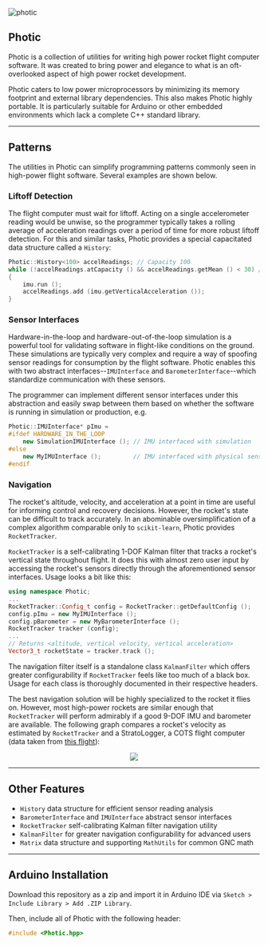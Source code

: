 ![photic](https://stefandebruyn.github.io/assets/images/photic-banner.png)

## Photic

Photic is a collection of utilities for writing high power rocket flight
computer software. It was created to bring power and elegance to what is an
oft-overlooked aspect of high power rocket development.

Photic caters to low power microprocessors by minimizing its memory footprint
and external library dependencies. This also makes Photic highly portable. It is
particularly suitable for Arduino or other embedded environments which lack a
complete C++ standard library.

---

## Patterns

The utilities in Photic can simplify programming patterns commonly seen in
high-power flight software. Several examples are shown below.

### Liftoff Detection

The flight computer must wait for liftoff. Acting on a single accelerometer
reading would be unwise, so the programmer typically takes a rolling average of
acceleration readings over a period of time for more robust liftoff detection.
For this and similar tasks, Photic provides a special capacitated data structure
called a `History`:

```c++
Photic::History<100> accelReadings; // Capacity 100
while (!accelReadings.atCapacity () && accelReadings.getMean () < 30) // ~3 Gs
{
    imu.run ();
    accelReadings.add (imu.getVerticalAcceleration ());
}
```

### Sensor Interfaces

Hardware-in-the-loop and hardware-out-of-the-loop simulation is a powerful tool
for validating software in flight-like conditions on the ground. These
simulations are typically very complex and require a way of spoofing sensor
readings for consumption by the flight software. Photic enables this with two
abstract interfaces--`IMUInterface` and `BarometerInterface`--which standardize
communication with these sensors.

The programmer can implement different sensor interfaces under this abstraction
and easily swap between them based on whether the software is running in
simulation or production, e.g.

```c++
Photic::IMUInterface* pImu =
#ifdef HARDWARE_IN_THE_LOOP
    new SimulationIMUInterface (); // IMU interfaced with simulation
#else
    new MyIMUInterface ();         // IMU interfaced with physical sensor
#endif
```

### Navigation

The rocket's altitude, velocity, and acceleration at a point in time are useful
for informing control and recovery decisions. However, the rocket's state can
be difficult to track accurately. In an abominable oversimplification of a
complex algorithm comparable only to `scikit-learn`, Photic provides
`RocketTracker`.

`RocketTracker` is a self-calibrating 1-DOF Kalman filter that tracks a rocket's
vertical state throughout flight. It does this with almost zero user input by
accessing the rocket's sensors directly through the aforementioned sensor
interfaces. Usage looks a bit like this:

```c++
using namespace Photic;
...
RocketTracker::Config_t config = RocketTracker::getDefaultConfig ();
config.pImu = new MyIMUInterface ();
config.pBarometer = new MyBarometerInterface ();
RocketTracker tracker (config);
...
// Returns <altitude, vertical velocity, vertical acceleration>
Vector3_t rocketState = tracker.track ();
```

The navigation filter itself is a standalone class `KalmanFilter` which offers
greater configurability if `RocketTracker` feels like too much of a black box.
Usage for each class is thoroughly documented in their respective headers.

The best navigation solution will be highly specialized to the rocket it flies
on. However, most high-power rockets are similar enough that `RocketTracker`
will perform admirably if a good 9-DOF IMU and barometer are available. The
following graph compares a rocket's velocity as estimated by `RocketTracker` and
a StratoLogger, a COTS flight computer (data taken from [this flight](https://github.com/longhorn-rocketry/telemetry-vault/tree/master/sli-odysseus-test-2-8-20)):

<p align="center">
    <img src="https://stefandebruyn.github.io/assets/images/photic-readme-rockettracker-graph.png">
</p>

---

## Other Features

* `History` data structure for efficient sensor reading analysis
* `BarometerInterface` and `IMUInterface` abstract sensor interfaces
* `RocketTracker` self-calibrating Kalman filter navigation utility
* `KalmanFilter` for greater navigation configurability for advanced users
* `Matrix` data structure and supporting `MathUtils` for common GNC math

---

## Arduino Installation

Download this repository as a zip and import it in Arduino IDE via
`Sketch > Include Library > Add .ZIP Library`.

Then, include all of Photic with the following header:

```c++
#include <Photic.hpp>
```


### 
